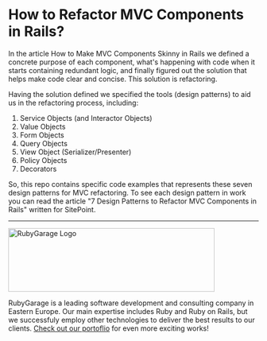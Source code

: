 
# How to Refactor MVC Components in Rails?

In the article How to Make MVC Components Skinny in Rails we defined a concrete purpose of each component, what's happening with code when it starts containing redundant logic, and finally figured out the solution that helps make code clear and concise. This solution is refactoring. 

Having the solution defined we specified the tools (design patterns) to aid us in the refactoring process, including:

1. Service Objects (and Interactor Objects)
2. Value Objects
3. Form Objects
4. Query Objects
5. View Object (Serializer/Presenter)
6. Policy Objects
7. Decorators

So, this repo contains specific code examples that represents these seven design patterns for MVC refactoring. To see each design pattern in work you can read the article "7 Design Patterns to Refactor MVC Components in Rails" written for SitePoint.  
***
<a href="https://rubygarage.org/"><img src="https://rubygarage.s3.amazonaws.com/assets/assets/rg_color_logo_horizontal-919afc51a81d2e40cb6a0b43ee832e3fcd49669d06785156d2d16fd0d799f89e.png" alt="RubyGarage Logo" width="415" height="128"></a>

RubyGarage is a leading software development and consulting company in Eastern Europe. Our main expertise includes Ruby and Ruby on Rails, but we successfuly employ other technologies to deliver the best results to our clients. [Check out our portoflio](https://rubygarage.org/portfolio) for even more exciting works!
